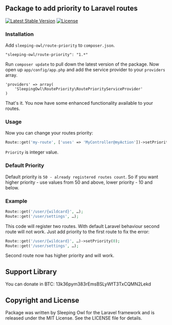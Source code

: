 ## Package to add priority to Laravel routes

[![Latest Stable Version](https://poser.pugx.org/sleeping-owl/route-priority/v/stable.svg)](https://packagist.org/packages/sleeping-owl/route-priority)
[![License](https://poser.pugx.org/sleeping-owl/route-priority/license.svg)](https://packagist.org/packages/sleeping-owl/route-priority)

### Installation

Add `sleeping-owl/route-priority` to `composer.json`.

    "sleeping-owl/route-priority": "1.*"
    
Run `composer update` to pull down the latest version of the package. Now open up `app/config/app.php` and add the service provider to your `providers` array.

    'providers' => array(
        'SleepingOwl\RoutePriority\RoutePriorityServiceProvider'
    )

That's it. You now have some enhanced functionality available to your routes.

### Usage

Now you can change your routes priority:

```php
Route::get('my-route', ['uses' => 'MyController@myAction'])->setPriority(100);
```

`Priority` is integer value.

### Default Priority

Default priority is `50 - already registered routes count`. So if you want higher priority - use values from 50 and above, lower priority - 10 and below.

### Example

```php
Route::get('/user/{wildcard}', …);
Route::get('/user/settings', …);
```

This code will register two routes. With default Laravel behaviour second route will not work. Just add priority to the first route to fix the error:

```php
Route::get('/user/{wildcard}', …)->setPriority(0);
Route::get('/user/settings', …);
```

Second route now has higher priority and will work.

## Support Library

You can donate in BTC: 13k36pym383rEmsBSLyWfT3TxCQMN2Lekd

## Copyright and License

Package was written by Sleeping Owl for the Laravel framework and is released under the MIT License. See the LICENSE file for details.
